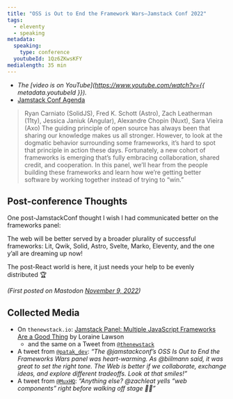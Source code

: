 ```yaml
---
title: "OSS is Out to End the Framework Wars—Jamstack Conf 2022"
tags:
  - eleventy
  - speaking
metadata:
  speaking:
    type: conference
  youtubeId: 1Qz6ZKwsKFY
medialength: 35 min
---
```

<div class="fullwidth"><youtube-lite-player @slug="{{ metadata.youtubeId }}" @label="{{ title }}"></youtube-lite-player></div>

* _The [video is on YouTube](https://www.youtube.com/watch?v={{ metadata.youtubeId }})._
* [Jamstack Conf Agenda](https://jamstack.org/conf/agenda/panel-oss-is-out-to-end-the-framework-wars/)

> Ryan Carniato (SolidJS), Fred K. Schott (Astro), Zach Leatherman (11ty), Jessica Janiuk (Angular), Alexandre Chopin (Nuxt), Sara Vieira (Axo)
> The guiding principle of open source has always been that sharing our knowledge makes us all stronger. However, to look at the dogmatic behavior surrounding some frameworks, it’s hard to spot that principle in action these days.
> Fortunately, a new cohort of frameworks is emerging that’s fully embracing collaboration, shared credit, and cooperation. In this panel, we’ll hear from the people building these frameworks and learn how we’re getting better software by working together instead of trying to “win.”

## Post-conference Thoughts

One post-JamstackConf thought I wish I had communicated better on the frameworks panel:

The web will be better served by a broader plurality of successful frameworks: Lit, Qwik, Solid, Astro, Svelte, Marko, Eleventy, and the one y’all are dreaming up now!

The post-React world is here, it just needs your help to be evenly distributed 🏆

_(First posted on Mastodon <a href="https://fediverse.zachleat.com/@zachleat/109314556674987068">November 9, 2022</a>)_

## Collected Media

* On `thenewstack.io`: [Jamstack Panel: Multiple JavaScript Frameworks Are a Good Thing](https://thenewstack.io/jamstack-panel-multiple-javascript-frameworks-are-a-good-thing/) by Loraine Lawson
  * and the same on a Tweet from [`@thenewstack`](https://twitter.com/thenewstack/status/1590423225254973441)
* A tweet from [`@patak_dev`](https://twitter.com/patak_dev/status/1589944457784602626): _“The @jamstackconf’s OSS Is Out to End the Frameworks Wars panel was heart-warming. As @biilmann said, it was great to set the right tone. The Web is better if we collaborate, exchange ideas, and explore different tradeoffs. Look at that smiles!”_
* A tweet from [`@MuxHQ`](https://twitter.com/MuxHQ/status/1589739906502651904): _“Anything else? @zachleat yells “web components” right before walking off stage 🧡🧡”_
